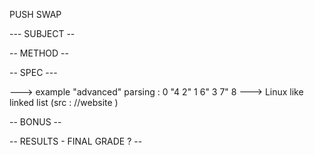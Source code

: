 PUSH SWAP 

--- SUBJECT --





-- METHOD --





-- SPEC ---

---> example "advanced" parsing :  0 "4 2" 1 6"    3  7" 8
---> Linux like linked list (src : //website )





-- BONUS -- 





-- RESULTS - FINAL GRADE ? --
